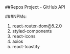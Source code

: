 ##Repos Project - GitHub API

###NPMs:
1. react-router-dom@5.2.0
2. styled-components
3. react-icons
4. axios
5. react-toastify

